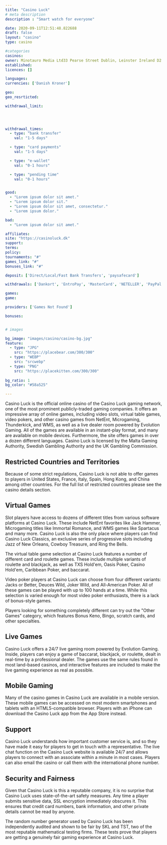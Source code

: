 ```yaml
---
title: "Casino Luck"
# meta description
description : "Smart watch for everyone"

date: 2020-09-11T12:51:48.822688
draft: false
layout: "casino" 
type: casino

#categories
casinos: 
owner: Minotauro Media Ltd33 Pearse Street Dublin, Leinster Ireland D2 Other sites owned by Minotauro Media Ltd. include CasinoLuck, NextCasino, NextCasino Denmark, and WildSlots See How They Compare
established: 
licences: []

languages: 
currencies: ['Danish Kroner']

geo: 
geo_resrticted: 

withdrawal_limit:

  
  

withdrawal_times:
  - type: "bank transfer"
    val: "1-5 days"

  - type: "card payments"
    val: "1-5 days"

  - type: "e-wallet"
    val: "0-1 hours"

  - type: "pending time"
    val: "0-1 hours"


good:
  - "Lorem ipsum dolor sit amet."
  - "Lorem ipsum dolor sit."
  - "Lorem ipsum dolor sit amet, consectetur."
  - "Lorem ipsum dolor."

bad:
  - "Lorem ipsum dolor sit amet."

affiliates: 
site: "https://casinoluck.dk"
support: 
terms:
policy:
tournaments: "#"
games_link: "#"
bonuses_link: "#"

deposit: ['Direct/Local/Fast Bank Transfers', 'paysafecard']

withdrawals: ['Dankort', 'EntroPay', 'MasterCard', 'NETELLER', 'PayPal', 'Skrill', 'Skrill 1-Tap', 'Trustly', 'Visa']

games: 
game:

providers: ['Games Not Found']

bonuses:


# images

bg_image: "images/casino/casino-bg.jpg"  
feature:
  - type: "JPG" 
    src: "https://placebear.com/300/300"
  - type: "WEBP"
    src: "srcwebp"
  - type: "PNG"
    src: "https://placekitten.com/300/300"  
 
bg_ratio: 1 
bg_color: "#58a525"  

---
```


Casino Luck is the official online casino of the Casino Luck gaming network, one of the most prominent publicly-traded gaming companies. It offers an impressive array of online games, including video slots, virtual table games, video pokers, and other casino games from NetEnt, Microgaming, Thunderkick, and WMS, as well as a live dealer room powered by Evolution Gaming. All of the games are available in an instant-play format, and many are available on mobile devices. Furthermore, the site offers games in over a dozen different languages. Casino Luck is licensed by the Malta Gaming Authority, Swedish Gambling Authority and the UK Gambling Commission.

## Restricted Countries and Territories
Because of some strict regulations, Casino Luck is not able to offer games to players in United States, France, Italy, Spain, Hong Kong, and China among other countries. For the full list of restricted countries please see the casino details section.

## Virtual Games
Slot players have access to dozens of different titles from various software platforms at Casino Luck. These include NetEnt favorites like Jack Hammer, Microgaming titles like Immortal Romance, and WMS games like Spartacus and many more. Casino Luck is also the only place where players can find Casino Luck Classics, an exclusive series of progressive slots including Jazz of New Orleans, Cowboy Treasure, and Ring the Bells.

The virtual table game selection at Casino Luck features a number of different card and roulette games. These include multiple variants of roulette and blackjack, as well as TXS Hold'em, Oasis Poker, Casino Hold'em, Caribbean Poker, and baccarat.

Video poker players at Casino Luck can choose from four different variants: Jacks or Better, Deuces Wild, Joker Wild, and All-American Poker. All of these games can be played with up to 100 hands at a time. While this selection is varied enough for most video poker enthusiasts, there is a lack of bonus-style games.

Players looking for something completely different can try out the "Other Games" category, which features Bonus Keno, Bingo, scratch cards, and other specialties.

## Live Games
Casino Luck offers a 24/7 live gaming room powered by Evolution Gaming. Inside, players can enjoy a game of baccarat, blackjack, or roulette, dealt in real-time by a professional dealer. The games use the same rules found in most land-based casinos, and interactive features are included to make the live gaming experience as real as possible.

## Mobile Gaming
Many of the casino games in Casino Luck are available in a mobile version. These mobile games can be accessed on most modern smartphones and tablets with an HTML5-compatible browser. Players with an iPhone can download the Casino Luck app from the App Store instead.

## Support
Casino Luck understands how important customer service is, and so they have made it easy for players to get in touch with a representative. The live chat function on the Casino Luck website is available 24/7 and allows players to connect with an associate within a minute in most cases. Players can also email the casino or call them with the international phone number.

## Security and Fairness
Given that Casino Luck is this a reputable company, it is no surprise that Casino Luck uses state-of-the-art safety measures. Any time a player submits sensitive data, SSL encryption immediately obscures it. This ensures that credit card numbers, bank information, and other private details cannot be read by anyone.

The random number generator used by Casino Luck has been independently audited and shown to be fair by SKL and TST, two of the most reputable mathematical testing firms. These tests prove that players are getting a genuinely fair gaming experience at Casino Luck.